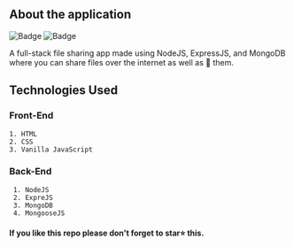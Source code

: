 ## About the application

![Badge](https://img.shields.io/badge/fileEasy-application-brightgreen)
![Badge](https://img.shields.io/badge/open--source-%E2%9D%A4-red)

A full-stack file sharing app made using NodeJS, ExpressJS, and MongoDB where you can share files over the internet as well as 📧 them.

## Technologies Used
 ### Front-End
 ```
 1. HTML
 2. CSS
 3. Vanilla JavaScript
 ```
 ### Back-End
```
 1. NodeJS
 2. ExpreJS
 3. MongoDB
 4. MongooseJS
 ```
#### If you like this repo please don't forget to star⭐ this.
